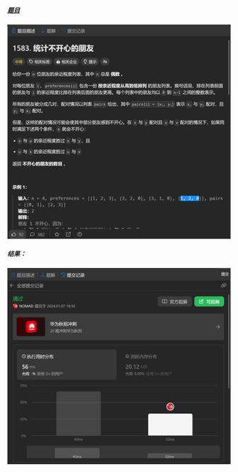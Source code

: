##### [题目](https://leetcode.cn/problems/count-unhappy-friends/description/)
![pic](img.png)
##### 结果：
![pic](result.png)